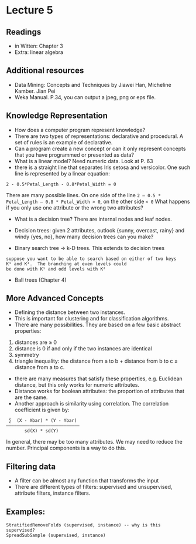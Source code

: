 Lecture 5
=========
## Readings

* in Witten: Chapter 3
* Extra: linear algebra

## Additional resources

* Data Mining: Concepts and Techniques by Jiawei Han, Micheline Kamber. Jian Pei
* Weka Manual. P.34, you can output a jpeg, png or eps file.
 
## Knowledge Representation

* How does a computer program represent knowledge?
 * There are two types of representations: declarative and procedural. A set of rules is an example of declarative.
* Can a program create a new concept or can it only represent concepts that you have programmed or presented as data?
* What is a linear model? Need numeric data. Look at P. 63
* there is a straight line that separates Iris setosa and versicolor. One such line is represented by a linear equation:

```
2 - 0.5*Petal_Length - 0.8*Petal_Width = 0
```

There are many possible lines.
On one side of the line ```2 – 0.5 * Petal_Length – 0.8 * Petal_Width > 0```,
on the other side ```< 0```
What happens if you only use one attribute or the wrong two attributes?

* What is a decision tree? There are internal nodes and leaf nodes.
* Decision trees: given 2 attributes, outlook {sunny, overcast, rainy} and windy {yes, no}, how many decision trees can you make?

* Binary search tree -> k-D trees. This extends to decision trees
```
suppose you want to be able to search based on either of two keys
K¹ and K².  The branching at even levels could
be done with K¹ and odd levels with K²
```
* Ball trees (Chapter 4)

## More Advanced Concepts

* Defining the distance between two instances. 
 * This is important for clustering and for classification algorithms.
 * There are many possibilities. They are based on a few basic abstract properties:
  1. distances are ≥ 0
  2. distance is 0 if and only if the two instances are identical
  3. symmetry
  4. triangle inequality: the distance from a to b + distance from b to c ≤ distance from a to c.
* there are many measures that satisfy these properties, e.g. Euclidean distance, but this only works for numeric attributes.
* Distance works for boolean attributes: the proportion of attributes that are the same.
* Another approach is similarity using correlation. The correlation coefficient is given by:

```
 ∑  (X - Xbar) * (Y - Ybar) 
————————————————————————————
       sd(X) * sd(Y)
```

In general, there may be too many attributes. We may need to reduce the
number. Principal components is a way to do this.

## Filtering data

* A filter can be almost any function that transforms the input
* There are different types of filters: supervised and unsupervised, attribute filters, instance filters.

## Examples:
```
StratifiedRemoveFolds (supervised, instance) -- why is this supervised?
SpreadSubSample (supervised, instance)
```

